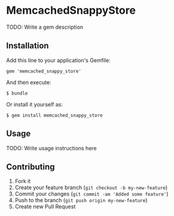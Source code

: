 # MemcachedSnappyStore

TODO: Write a gem description

## Installation

Add this line to your application's Gemfile:

    gem 'memcached_snappy_store'

And then execute:

    $ bundle

Or install it yourself as:

    $ gem install memcached_snappy_store

## Usage

TODO: Write usage instructions here

## Contributing

1. Fork it
2. Create your feature branch (`git checkout -b my-new-feature`)
3. Commit your changes (`git commit -am 'Added some feature'`)
4. Push to the branch (`git push origin my-new-feature`)
5. Create new Pull Request
